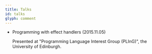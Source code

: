```yaml
---
title: Talks
id: talks
glyph: comment
---
```

* Programming with effect handlers (2015.11.05)
  <p>Presented at "Programming Language Interest Group (PLInG)", the University of Edinburgh.</p>
